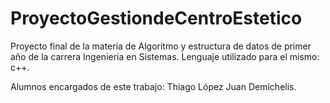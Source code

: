 # ProyectoGestiondeCentroEstetico
Proyecto final de la materia de Algoritmo y estructura de datos de primer año de la carrera Ingenieria en Sistemas. Lenguaje utilizado para el mismo: c++.

Alumnos encargados de este trabajo:
  Thiago López
  Juan Demichelis.
